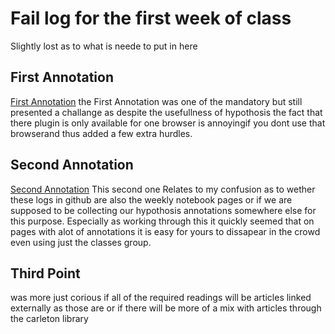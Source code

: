 # Fail log for the first week of class 

Slightly lost as to what is neede to put in here 

## First Annotation

[First Annotation](https://hyp.is/_vbYHHWvEemvAtMrb5lpuA/workbook.craftingdigitalhistory.ca/introduction/crafting-digital-history/)  the First Annotation was one of the mandatory but still presented a challange as despite the usefullness of hypothosis the fact that there plugin is only available for one browser is annoyingif you dont use that browserand thus added a few extra hurdles.

## Second Annotation

[Second Annotation](https://hyp.is/EZ5VjHW4EemEqxM_1nLyOQ/workbook.craftingdigitalhistory.ca/introduction/crafting-digital-history/) This second one Relates to my confusion as to wether these logs in github are also the weekly notebook pages or if we are supposed to be collecting our hypothosis annotations somewhere else for this purpose. Especially as working through this it quickly seemed that on pages with alot of annotations it is easy for yours to dissapear in the crowd even using just the classes group.

## Third Point 

was more just corious if all of the required readings will be articles linked externally as those are or if there will be more of a mix with articles through the carleton library
